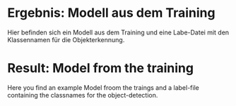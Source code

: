 # Ergebnis: Modell aus dem Training
Hier befinden sich ein Modell aus dem Training und eine Labe-Datei mit den Klassennamen für die Objekterkennung.

# Result: Model from the training
Here you find an example Model froom the traings and a label-file containing the classnames for the object-detection.
